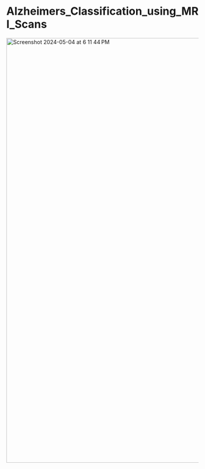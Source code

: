 # Alzheimers_Classification_using_MRI_Scans

<img width="1110" alt="Screenshot 2024-05-04 at 6 11 44 PM" src="https://github.com/sujaytorvi/Brain_Abnormality_Detection_using_MRI_Scans/assets/53830055/b11ab00d-4ef0-4bd8-bc26-3f863474459d">
